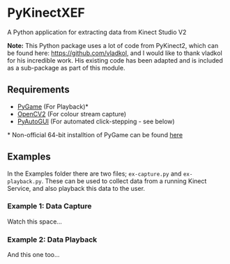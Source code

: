 PyKinectXEF
===========

A Python application for extracting data from Kinect Studio V2

**Note:**
This Python package uses a lot of code from PyKinect2, which can be found here: https://github.com/vladkol, and I would like to thank vladkol for his incredible work. His existing code has been adapted and is included as a sub-package as part of this module.

Requirements
------------

- [PyGame](http://pygame.org/hifi.html) (For Playback)*
- [OpenCV2](https://opencv-python-tutroals.readthedocs.org/en/latest/py_tutorials/py_setup/py_setup_in_windows/py_setup_in_windows.html#install-opencv-python-in-windows) (For colour stream capture)
- [PyAutoGUI](https://pyautogui.readthedocs.org/en/latest/) (For automated click-stepping - see below)

\* Non-official 64-bit installtion of PyGame can be found [here](http://www.lfd.uci.edu/~gohlke/pythonlibs/#pygame)

Examples
--------

In the Examples folder there are two files; `ex-capture.py` and `ex-playback.py`. These can be used to collect data from a running Kinect Service, and also playback this data to the user.

### Example 1: Data Capture

Watch this space...

### Example 2: Data Playback

And this one too...

